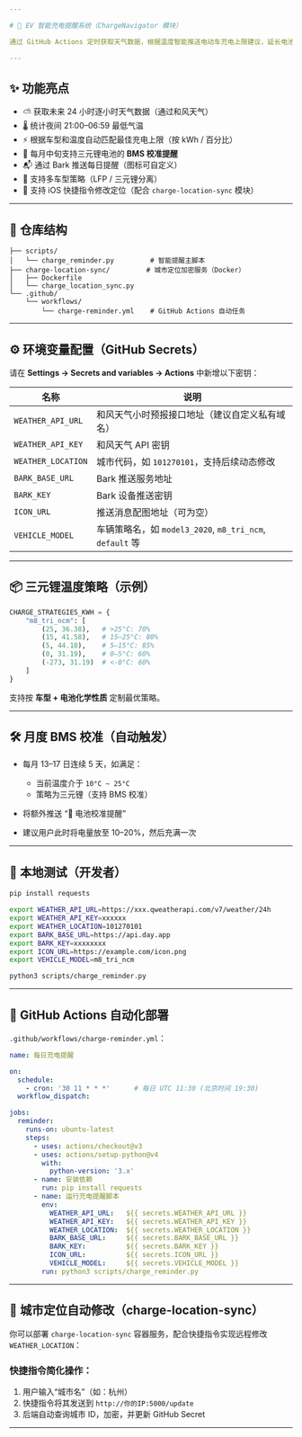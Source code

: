 ```yaml
---

# 🔋 EV 智能充电提醒系统（ChargeNavigator 模块）

通过 GitHub Actions 定时获取天气数据，根据温度智能推送电动车充电上限建议，延长电池寿命，支持三元锂/LFP 电池策略区分，并提供月度 BMS 校准提醒。定位信息支持快捷指令动态修改。

---
```


## ✨ 功能亮点

* ⛅ 获取未来 24 小时逐小时天气数据（通过和风天气）
* 🌡️ 统计夜间 21:00–06:59 最低气温
* ⚡ 根据车型和温度自动匹配最佳充电上限（按 kWh / 百分比）
* 🔁 每月中旬支持三元锂电池的 **BMS 校准提醒**
* 📬 通过 Bark 推送每日提醒（图标可自定义）
* 🧠 支持多车型策略（LFP / 三元锂分离）
* 📍 支持 iOS 快捷指令修改定位（配合 `charge-location-sync` 模块）

---

## 📁 仓库结构

```
├── scripts/
│   └── charge_reminder.py         # 智能提醒主脚本
├── charge-location-sync/         # 城市定位加密服务（Docker）
│   ├── Dockerfile
│   └── charge_location_sync.py
└── .github/
    └── workflows/
        └── charge-reminder.yml    # GitHub Actions 自动任务
```

---

## ⚙️ 环境变量配置（GitHub Secrets）

请在 **Settings → Secrets and variables → Actions** 中新增以下密钥：

| 名称                 | 说明                                               |
| ------------------ | ------------------------------------------------ |
| `WEATHER_API_URL`  | 和风天气小时预报接口地址（建议自定义私有域名）                          |
| `WEATHER_API_KEY`  | 和风天气 API 密钥                                      |
| `WEATHER_LOCATION` | 城市代码，如 `101270101`，支持后续动态修改                      |
| `BARK_BASE_URL`    | Bark 推送服务地址                                      |
| `BARK_KEY`         | Bark 设备推送密钥                                      |
| `ICON_URL`         | 推送消息配图地址（可为空）                                    |
| `VEHICLE_MODEL`    | 车辆策略名，如 `model3_2020`, `m8_tri_ncm`, `default` 等 |

---

## 📦 三元锂温度策略（示例）

```python
CHARGE_STRATEGIES_KWH = {
    "m8_tri_ncm": [
        (25, 36.38),   # >25°C: 70%
        (15, 41.58),   # 15–25°C: 80%
        (5, 44.18),    # 5–15°C: 85%
        (0, 31.19),    # 0–5°C: 60%
        (-273, 31.19)  # <-0°C: 60%
    ]
}
```

支持按 **车型 + 电池化学性质** 定制最优策略。

---

## 🛠️ 月度 BMS 校准（自动触发）

* 每月 13–17 日连续 5 天，如满足：

  * 当前温度介于 `10°C ~ 25°C`
  * 策略为三元锂（支持 BMS 校准）
* 将额外推送 “🔧 电池校准提醒”
* 建议用户此时将电量放至 10–20%，然后充满一次

---

## 🧪 本地测试（开发者）

```bash
pip install requests

export WEATHER_API_URL=https://xxx.qweatherapi.com/v7/weather/24h
export WEATHER_API_KEY=xxxxxx
export WEATHER_LOCATION=101270101
export BARK_BASE_URL=https://api.day.app
export BARK_KEY=xxxxxxxx
export ICON_URL=https://example.com/icon.png
export VEHICLE_MODEL=m8_tri_ncm

python3 scripts/charge_reminder.py
```

---

## 🤖 GitHub Actions 自动化部署

`.github/workflows/charge-reminder.yml`：

```yaml
name: 每日充电提醒

on:
  schedule:
    - cron: '30 11 * * *'      # 每日 UTC 11:30 (北京时间 19:30)
  workflow_dispatch:

jobs:
  reminder:
    runs-on: ubuntu-latest
    steps:
      - uses: actions/checkout@v3
      - uses: actions/setup-python@v4
        with:
          python-version: '3.x'
      - name: 安装依赖
        run: pip install requests
      - name: 运行充电提醒脚本
        env:
          WEATHER_API_URL:   ${{ secrets.WEATHER_API_URL }}
          WEATHER_API_KEY:   ${{ secrets.WEATHER_API_KEY }}
          WEATHER_LOCATION:  ${{ secrets.WEATHER_LOCATION }}
          BARK_BASE_URL:     ${{ secrets.BARK_BASE_URL }}
          BARK_KEY:          ${{ secrets.BARK_KEY }}
          ICON_URL:          ${{ secrets.ICON_URL }}
          VEHICLE_MODEL:     ${{ secrets.VEHICLE_MODEL }}
        run: python3 scripts/charge_reminder.py
```

---

## 📍 城市定位自动修改（charge-location-sync）

你可以部署 `charge-location-sync` 容器服务，配合快捷指令实现远程修改 `WEATHER_LOCATION`：

### 快捷指令简化操作：

1. 用户输入“城市名”（如：杭州）
2. 快捷指令将其发送到 `http://你的IP:5000/update`
3. 后端自动查询城市 ID，加密，并更新 GitHub Secret

---
